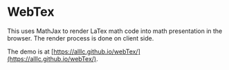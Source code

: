 # WebTex
This uses MathJax to render LaTex math code into math presentation in the browser.
The render process is done on client side.

The demo is at [https://alllc.github.io/webTex/](https://alllc.github.io/webTex/).
